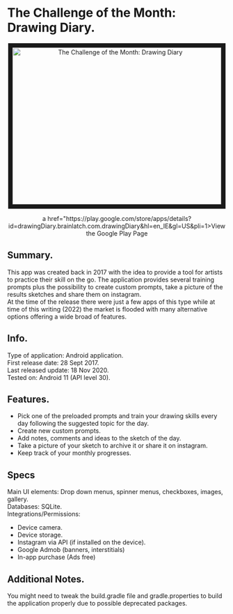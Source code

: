 # The Challenge of the Month: Drawing Diary.    

<p align="center">
<a href="http://www.youtube.com/watch?feature=player_embedded&v=3zuPS-g1reQ
" target="_blank"><img src="http://img.youtube.com/vi/3zuPS-g1reQ/0.jpg" 
alt="The Challenge of the Month: Drawing Diary " width="480" height="360" border="10" /></a>
</p>  
<p align="center">
a href="https://play.google.com/store/apps/details?id=drawingDiary.brainlatch.com.drawingDiary&hl=en_IE&gl=US&pli=1>View the Google Play Page</a> 
</p> 

## Summary.   
This app was created back in 2017 with the idea to provide a tool for artists to practice their skill on the go.
The application provides several training prompts plus the possibility to create custom prompts, take a picture of the results sketches and share them on instagram.    
At the time of the release there were just a few apps of this type while at time of this writing (2022) the market is flooded with many alternative options offering a wide broad of features.     

## Info.    
Type of application: Android application.    
First release date: 28 Sept 2017.    
Last released update: 18 Nov 2020.    
Tested on: Android 11 (API level 30).   

## Features.
- Pick one of the preloaded prompts and train your drawing skills every day following the suggested topic for the day.  
- Create new custom prompts.   
- Add notes, comments and ideas to the sketch of the day.   
- Take a picture of your sketch to archive it or share it on instagram.  
- Keep track of your monthly progresses.    

## Specs
Main UI elements: Drop down menus, spinner menus, checkboxes, images, gallery.    
Databases: SQLite.    
Integrations/Permissions:     
- Device camera.    
- Device storage.    
- Instagram via API (if installed on the device).
- Google Admob (banners, interstitials)
- In-app purchase (Ads free)

## Additional Notes.    
You might need to tweak the build.gradle file and gradle.properties to build the application properly due to possible deprecated packages.     
